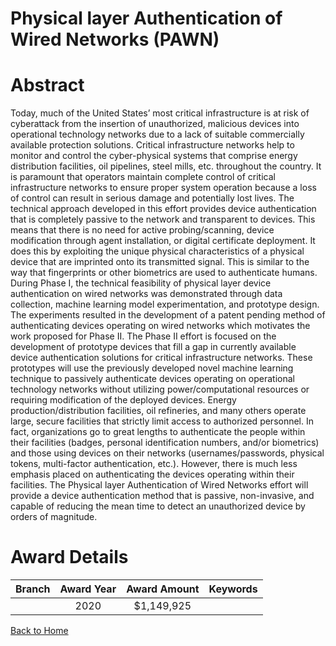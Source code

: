 
Physical layer Authentication of Wired Networks (PAWN)
======================================================

# Abstract


Today, much of the United States’ most critical infrastructure is at risk of cyberattack from the insertion of unauthorized, malicious devices into operational technology networks due to a lack of suitable commercially available protection solutions. Critical infrastructure networks help to monitor and control the cyber-physical systems that comprise energy distribution facilities, oil pipelines, steel mills, etc. throughout the country. It is paramount that operators maintain complete control of critical infrastructure networks to ensure proper system operation because a loss of control can result in serious damage and potentially lost lives. The technical approach developed in this effort provides device authentication that is completely passive to the network and transparent to devices. This means that there is no need for active probing/scanning, device modification through agent installation, or digital certificate deployment. It does this by exploiting the unique physical characteristics of a physical device that are imprinted onto its transmitted signal. This is similar to the way that fingerprints or other biometrics are used to authenticate humans. During Phase I, the technical feasibility of physical layer device authentication on wired networks was demonstrated through data collection, machine learning model experimentation, and prototype design. The experiments resulted in the development of a patent pending method of authenticating devices operating on wired networks which motivates the work proposed for Phase II. The Phase II effort is focused on the development of prototype devices that fill a gap in currently available device authentication solutions for critical infrastructure networks. These prototypes will use the previously developed novel machine learning technique to passively authenticate devices operating on operational technology networks without utilizing power/computational resources or requiring modification of the deployed devices. Energy production/distribution facilities, oil refineries, and many others operate large, secure facilities that strictly limit access to authorized personnel. In fact, organizations go to great lengths to authenticate the people within their facilities (badges, personal identification numbers, and/or biometrics) and those using devices on their networks (usernames/passwords, physical tokens, multi-factor authentication, etc.). However, there is much less emphasis placed on authenticating the devices operating within their facilities. The Physical layer Authentication of Wired Networks effort will provide a device authentication method that is passive, non-invasive, and capable of reducing the mean time to detect an unauthorized device by orders of magnitude.  

# Award Details

|Branch|Award Year|Award Amount|Keywords|
| :---: | :---: | :---: | :---: |
||2020|$1,149,925||
  
  


[Back to Home](https://github.com/chrischow/dod_sbir_awards#36)